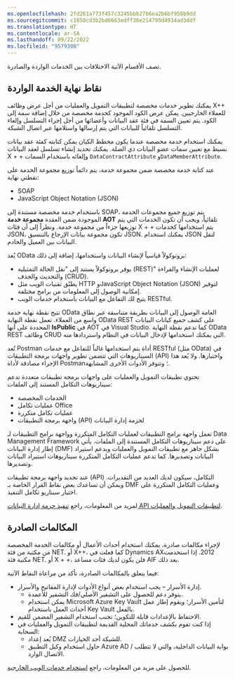 ```yaml
---
ms.openlocfilehash: 2fd261a773f457c3245bbb27b6ea2b6bf958b9dd
ms.sourcegitcommit: c1858cd3b2bd6663edff36e214795d4934ad3ddf
ms.translationtype: HT
ms.contentlocale: ar-SA
ms.lasthandoff: 09/22/2022
ms.locfileid: "9579308"
---
```

تصف الأقسام الآتية الاختلافات بين الخدمات الواردة والصادرة.

## <a name="inbound-service-endpoints"></a>نقاط نهاية الخدمة الواردة
يمكنك تطوير خدمات مخصصة لتطبيقات التمويل والعمليات من أجل عرض وظائف ‎‎X‎++‎ للعملاء الخارجيين. يمكن عرض الكود الموجود كخدمة مخصصة من خلال إضافة سمة إلى الكود. يتم تعيين السمة في فئة عقد البيانات وأعضائها من أجل إجراء التسلسل وإلغاء التسلسل تلقائياً للبيانات التي يتم إرسالها واستلامها عبر اتصال الشبكة.

يمكنك استخدام خدمة مخصصة عندما يكون مخطط الكيان يمكن كتابته كفئة عقد بيانات بسيط مع تعيين سمات عضو البيانات ذي الصلة. يمكنك تحديد إنشاء تسلسل لعقد البيانات X + +‎ وإلغائه باستخدام السمات `DataContractAttribute` و`DataMemberAttribute`.

عند كتابة خدمة مخصصة ضمن مجموعة خدمة، يتم دائماً توزيع مجموعة الخدمة على نقطتي نهاية:

- SOAP 
- JavaScript Object Notation (JSON) 

باستخدام خدمة مخصصة مستندة إلى SOAP، يتم توزيع جميع مجموعات الخدمة الموجودة ضمن العقدة **مجموعة خدمة AOT** تلقائياً، ويجب أن تكون الخدمات التي يتم توزيعها جزءاً من مجموعة خدمة. ونظراً إلى أن فئات X + +‎ يتم استخدامها كخدمات JSON، تكون مجموعة بيانات الإرجاع بالتنسيق JSON. يمكنك استخدام JSON لنقل البيانات بين العميل والخادم.

يُعد OData بروتوكولاً قياسياً لإنشاء البيانات واستخدامها، إضافة إلى ذلك: 

- يوفر بروتوكولاً يستند إلى "نقل الحالة التمثيلية (REST)" لعمليات الإنشاء والقراءة والتحديث والحذف (CRUD). 
- يطبّق تقنيات الويب مثل HTTP وJavaScript Object Notation (JSON) لتوفير إمكانية الوصول إلى المعلومات من برامج مختلفة. 
- يتيح لك التفاعل مع البيانات باستخدام خدمات الويب RESTful. 

تتيح نقطة نهاية خدمة OData العامة الوصول إلى البيانات بطريقة متناسقة عبر نطاق واسع من العملاء. تعمل نقطة النهاية OData REST على كشف جميع كيانات البيانات المحددة على أنها **IsPublic** في AOT في Visual Studio. كما تدعم نقطة النهاية OData REST وظائف CRUD التي يمكنك استخدامها لإدخال البيانات في النظام واستردادها منه.

تُعد Postman أداة يتم استخدامها غالباً للتفاعل مع خدمات RESTful (مثل OData) في السيناريوهات التي تتضمن تطوير واجهات برمجة التطبيقات (API) واختبارها. ولا يُعد هذا الإجراء مصادقة لأداة Postman؛ وتتوفر الأدوات الأخرى المشابهة. 

تحتوي تطبيقات التمويل والعمليات على واجهات برمجة تطبيقات متعددة تدعم سيناريوهات التكامل المستند إلى الملفات:

- الخدمات المخصصة
- عمليات تكامل Office‬‏‫
- عمليات تكامل متكررة
- واجهة برمجة التطبيقات (API) لحزمة إدارة البيانات

تعمل واجهة برامج التطبيقات لعمليات التكامل المتكررة وواجهة برامج التطبيقات لـ Data Management Framework على دعم سيناريوهات التكامل المستندة إلى الملفات. يأتي إطار إدارة البيانات (DMF) بشكل جاهز مع تطبيقات التمويل والعمليات ويدعم استيراد البيانات وتصديرها. كما تدعم عمليات التكامل المتكررة سيناريوهات استيراد البيانات وتصديرها.

عند تحديد واجهة برمجة تطبيقات (API) التكامل، سيكون لديك العديد من التقديرات. ويمكن أن تساعدك بعض نقاط القرار الخاصة بـ DMF وعمليات التكامل المتكررة على اختيار سيناريو تكامل التنفيذ.

لمزيد من المعلومات، راجع [تنفيذ حزمة إدارة البيانات API لتطبيقات التمويل والعمليات](/training/modules/data-package-api-finance-operations/?azure-portal=true).

## <a name="outbound-calls"></a>المكالمات الصادرة
لإجراء مكالمات صادرة، يمكنك استخدام أحداث الأعمال أو مكالمات الخدمة المخصصة من مكتبة من فئة NET. أو  X++‎، كما فعلت في Dynamics AX‏ 2012. إذا استخدمت مكتبة فئة NET. أو X + +‎، فلن يكون لديك فئات مساعد AIF بعد ذلك. 

فيما يتعلق بالمكالمات الصادرة، تأكد من مراعاة النقاط الآتية:

- إدارة الأسرار – يجب استخدام بعض أنواع الأدوات لإدارة المفاتيح والأسرار. 
    - يتوفر دعم للحصول على التشفير الأصلي/فك التشفير للأعمدة.
    - يمكن استخدام Microsoft Azure ‏Key Vault لتأمين الأسرار؛ ويقوم إطار عمل أحداث العمل باستخدام Key Vault بالفعل. 
- الاحتفاظ بالإعدادات قابلة للتكوين؛ تجنب استخدام التشفير المضمن للقيم.
- إذا كنت تقوم بكشف خدماتك المحلية القديمة لتطبيقات التمويل والعمليات في السحابة:
    - يُعد إعداد DMZ للشبكة أحد الخيارات.
    - حاول استخدام وكيل التطبيق Azure AD / بوابة البيانات الداخلية، والتي لا تتطلب الاتصال الوارد.

للحصول على مزيد من المعلومات، راجع [استخدام خدمات الويب الخارجية](/dynamics365/fin-ops-core/dev-itpro/data-entities/consume-external-web-service/?azure-portal=true).
